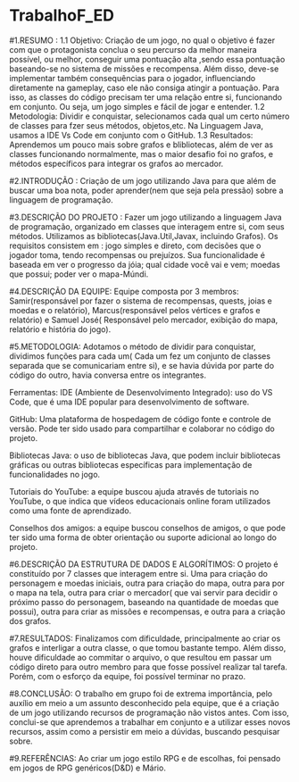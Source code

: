 # TrabalhoF_ED
#1.RESUMO : 
1.1 Objetivo: Criação de um jogo, no qual o objetivo é fazer com que o protagonista  conclua o seu percurso da melhor maneira possível, ou melhor, conseguir uma pontuação alta ,sendo essa pontuação baseando-se no sistema de missões e recompensa. Além disso, deve-se implementar também consequências para o jogador, influenciando diretamente na gameplay, caso ele não consiga atingir a  pontuação. Para isso, as classes do código precisam ter uma relação entre si, funcionando em conjunto. Ou seja, um jogo simples e fácil de jogar e entender. 
1.2 Metodologia: Dividir e conquistar, selecionamos cada qual um certo número de classes para fzer seus métodos, objetos,etc. Na Linguagem Java, usamos a IDE Vs Code em conjunto com o GitHub.
1.3 Resultados: Aprendemos um pouco mais sobre grafos e blibliotecas, além de ver as classes funcionando normalmente, mas o maior desafio foi no grafos, e métodos específicos para integrar os grafos ao mercador.

#2.INTRODUÇÃO : Criação de um jogo utilizando Java para que além de buscar uma boa nota, poder aprender(nem que seja pela pressão) sobre a linguagem de programação. 

#3.DESCRIÇÃO DO PROJETO : Fazer um jogo utilizando a linguagem Java de programação, organizado em classes que interagem entre si, com seus métodos. Utilizamos as bibliotecas(Java.Util,Javax, incluindo Grafos). Os requisitos consistem em : jogo simples e direto, com decisões que o jogador  toma, tendo recompensas ou prejuízos. Sua funcionalidade é baseada em ver o progresso da jóia; qual cidade você vai e vem; moedas que possui; poder ver o mapa-Múndi. 

#4.DESCRIÇÃO DA EQUIPE: Equipe composta por 3 membros: Samir(responsável por fazer o sistema de recompensas, quests, joias  e moedas e o relatório), Marcus(responsável pelos vértices e grafos e relatório) e Samuel José( Responsável pelo mercador, exibição do mapa, relatório e história do jogo). 

#5.METODOLOGIA: Adotamos o método de dividir para conquistar, dividimos funções para cada um( Cada um fez um conjunto de classes separada que se comunicariam entre si), e se havia dúvida por parte do código do outro, havia conversa entre os integrantes. 

Ferramentas: IDE (Ambiente de Desenvolvimento Integrado): uso do VS Code, que é uma IDE popular para desenvolvimento de software.

GitHub: Uma plataforma de hospedagem de código fonte e controle de versão. Pode ter sido usado para compartilhar e colaborar no código do projeto.

Bibliotecas Java: o uso de bibliotecas Java, que podem incluir bibliotecas gráficas ou outras bibliotecas específicas para implementação de funcionalidades no jogo.

Tutoriais do YouTube: a equipe buscou ajuda através de tutoriais no YouTube, o que indica que vídeos educacionais online foram utilizados como uma fonte de aprendizado.

Conselhos dos amigos: a equipe buscou conselhos de amigos, o que pode ter sido uma forma de obter orientação ou suporte adicional ao longo do projeto.

#6.DESCRIÇÃO DA ESTRUTURA DE DADOS E ALGORÍTIMOS: O projeto é constituído por 7 classes que interagem entre si. Uma para criação do personagem e moedas iniciais, outra para criação do mapa, outra para por o mapa na tela,  outra para criar o mercador( que vai servir para decidir o próximo passo do personagem, baseando na quantidade de moedas que possui), outra para criar as missões e recompensas, e outra para a criação dos grafos. 

#7.RESULTADOS: Finalizamos com dificuldade, principalmente ao criar os grafos e interligar a outra classe, o que tomou bastante tempo. Além disso, houve dificuldade  ao commitar o arquivo, o que resultou em passar um código direto para outro membro para que fosse possível realizar tal tarefa.  Porém, com o esforço da equipe, foi possível terminar no prazo. 

#8.CONCLUSÃO: O trabalho em grupo foi de extrema importância, pelo auxílio em meio a um assunto desconhecido pela equipe, que é a criação de um jogo utilizando recursos de programação não vistos antes. Com isso, conclui-se que aprendemos a trabalhar em conjunto e a utilizar esses novos recursos, assim como a persistir em meio a dúvidas, buscando pesquisar sobre. 

#9.REFERÊNCIAS: Ao criar um jogo estilo RPG e de escolhas,  foi pensado em jogos de RPG genéricos(D&D) e Mário. 
